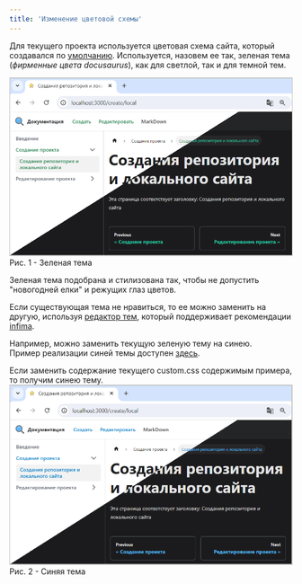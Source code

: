 ```yaml
---
title: 'Изменение цветовой схемы'
---
```


Для текущего проекта используется цветовая схема сайта, который создавался по [умолчанию](../../create/local.md#создание-локальной-версии-сайта). 
Используется, назовем ее так, зеленая тема (_фирменные цвета docusaurus_), как для светлой, так и для темной тем.

![](img/color-schemes1.png)  
Рис. 1 - Зеленая тема

Зеленая тема подобрана и стилизована так, чтобы не допустить "новогодней елки" и режущих глаз цветов. 

Если существующая тема не нравиться, то ее можно заменить на другую, 
используя [редактор тем](https://docusaurus.io/docs/styling-layout#styling-your-site-with-infima), 
который поддерживает рекомендации [infima](https://infima.dev/docs/getting-started/introduction). 

Например, можно заменить текущую зеленую тему на синею.  
Пример реализации синей темы доступен [здесь](pathname:///files/custom_css_blue.txt).

Если заменить содержание текущего custom.css содержимым примера, то получим синею тему.  
![](img/color-schemes2.png)  
Рис. 2 - Синяя тема  






